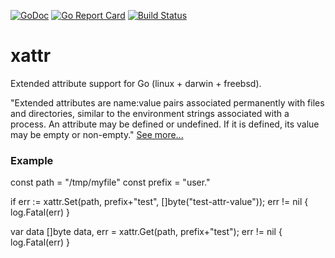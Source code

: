 [![GoDoc](https://godoc.org/github.com/pkg/xattr?status.svg)](http://godoc.org/github.com/pkg/xattr)
[![Go Report Card](https://goreportcard.com/badge/github.com/pkg/xattr)](https://goreportcard.com/report/github.com/pkg/xattr)
[![Build Status](https://travis-ci.org/pkg/xattr.svg?branch=master)](https://travis-ci.org/pkg/xattr)

xattr
=====
Extended attribute support for Go (linux + darwin + freebsd).

"Extended attributes are name:value pairs associated permanently with files and directories, similar to the environment strings associated with a process. An attribute may be defined or undefined. If it is defined, its value may be empty or non-empty." [See more...](https://en.wikipedia.org/wiki/Extended_file_attributes)


### Example

  const path = "/tmp/myfile"
  const prefix = "user."

  if err := xattr.Set(path, prefix+"test", []byte("test-attr-value")); err != nil {
    log.Fatal(err)
  }

  var data []byte
  data, err = xattr.Get(path, prefix+"test"); err != nil {
    log.Fatal(err)
  }

